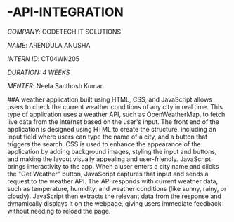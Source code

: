 # -API-INTEGRATION

*COMPANY*: CODETECH IT SOLUTIONS

*NAME*: ARENDULA ANUSHA

*INTERN ID*: CT04WN205

*DURATION: 4 WEEKS*

*MENTER*:  Neela Santhosh Kumar

##A weather application built using HTML, CSS, and JavaScript allows users to check the current weather conditions of any city in real time. This type of application uses a weather API, such as OpenWeatherMap, to fetch live data from the internet based on the user's input. The front end of the application is designed using HTML to create the structure, including an input field where users can type the name of a city, and a button that triggers the search. CSS is used to enhance the appearance of the application by adding background images, styling the input and buttons, and making the layout visually appealing and user-friendly. JavaScript brings interactivity to the app. When a user enters a city name and clicks the "Get Weather" button, JavaScript captures that input and sends a request to the weather API. The API responds with current weather data, such as temperature, humidity, and weather conditions (like sunny, rainy, or cloudy). JavaScript then extracts the relevant data from the response and dynamically displays it on the webpage, giving users immediate feedback without needing to reload the page.
